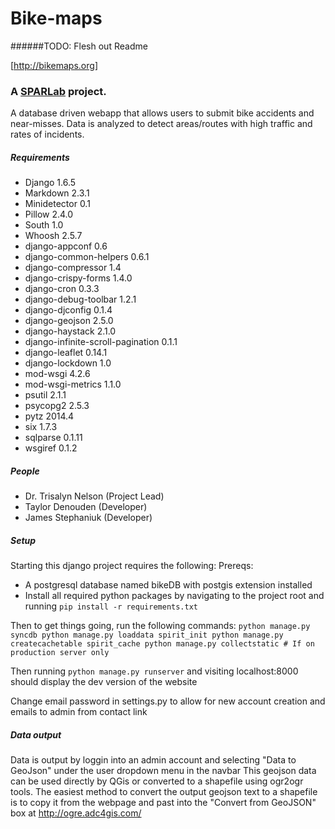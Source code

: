 Bike-maps
=========
######TODO: Flesh out Readme

[http://bikemaps.org]

### A [SPARLab](http://www.geog.uvic.ca/spar/) project. 
A database driven webapp that allows users to submit bike accidents and near-misses. Data is analyzed to detect areas/routes with high traffic and rates of incidents. 


##### Requirements
  + Django 1.6.5
  + Markdown 2.3.1
  + Minidetector 0.1
  + Pillow 2.4.0
  + South 1.0
  + Whoosh 2.5.7
  + django-appconf 0.6
  + django-common-helpers 0.6.1
  + django-compressor 1.4
  + django-crispy-forms 1.4.0
  + django-cron 0.3.3
  + django-debug-toolbar 1.2.1
  + django-djconfig 0.1.4
  + django-geojson 2.5.0
  + django-haystack 2.1.0
  + django-infinite-scroll-pagination 0.1.1
  + django-leaflet 0.14.1
  + django-lockdown 1.0
  + mod-wsgi 4.2.6
  + mod-wsgi-metrics 1.1.0
  + psutil 2.1.1
  + psycopg2 2.5.3
  + pytz 2014.4
  + six 1.7.3
  + sqlparse 0.1.11
  + wsgiref 0.1.2


##### People
  + Dr. Trisalyn Nelson (Project Lead)
  + Taylor Denouden (Developer)
  + James Stephaniuk (Developer)


##### Setup
  Starting this django project requires the following:
  Prereqs:
  * A postgresql database named bikeDB with postgis extension installed 
  * Install all required python packages by navigating to the project root and running
    `pip install -r requirements.txt`

  Then to get things going, run the following commands:
        ```python manage.py syncdb
        python manage.py loaddata spirit_init
        python manage.py createcachetable spirit_cache
        python manage.py collectstatic # If on production server only```

  Then running `python manage.py runserver` and visiting localhost:8000
   should display the dev version of the website

  Change email password in settings.py to allow for new account creation and emails to admin from contact link


##### Data output
  Data is output by loggin into an admin account and selecting "Data to GeoJson" under the user dropdown menu in the navbar
  This geojson data can be used directly by QGis or converted to a shapefile using ogr2ogr tools.
  The easiest method to convert the output geojson text to a shapefile is to copy it from the webpage and
    past into the "Convert from GeoJSON" box at http://ogre.adc4gis.com/
